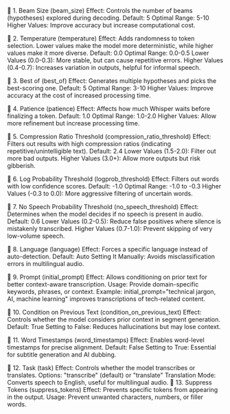 🔹 1. Beam Size (beam_size)
Effect: Controls the number of beams (hypotheses) explored during decoding.
Default: 5
Optimal Range: 5-10
Higher Values: Improve accuracy but increase computational cost.

🔹 2. Temperature (temperature)
Effect: Adds randomness to token selection. Lower values make the model more deterministic, while higher values make it more diverse.
Default: 0.0
Optimal Range: 0.0-0.5
Lower Values (0.0-0.3): More stable, but can cause repetitive errors.
Higher Values (0.4-0.7): Increases variation in outputs, helpful for informal speech.

🔹 3. Best of (best_of)
Effect: Generates multiple hypotheses and picks the best-scoring one.
Default: 5
Optimal Range: 3-10
Higher Values: Improve accuracy at the cost of increased processing time.

🔹 4. Patience (patience)
Effect: Affects how much Whisper waits before finalizing a token.
Default: 1.0
Optimal Range: 1.0-2.0
Higher Values: Allow more refinement but increase processing time.

🔹 5. Compression Ratio Threshold (compression_ratio_threshold)
Effect: Filters out results with high compression ratios (indicating repetitive/unintelligible text).
Default: 2.4
Lower Values (1.5-2.0): Filter out more bad outputs.
Higher Values (3.0+): Allow more outputs but risk gibberish.

🔹 6. Log Probability Threshold (logprob_threshold)
Effect: Filters out words with low confidence scores.
Default: -1.0
Optimal Range: -1.0 to -0.3
Higher Values (-0.3 to 0.0): More aggressive filtering of uncertain words.

🔹 7. No Speech Probability Threshold (no_speech_threshold)
Effect: Determines when the model decides if no speech is present in audio.
Default: 0.6
Lower Values (0.2-0.5): Reduce false positives where silence is mistakenly transcribed.
Higher Values (0.7-1.0): Prevent skipping of very low-volume speech.

🔹 8. Language (language)
Effect: Forces a specific language instead of auto-detection.
Default: Auto
Setting It Manually: Avoids misclassification errors in multilingual audio.

🔹 9. Prompt (initial_prompt)
Effect: Allows conditioning on prior text for better context-aware transcription.
Usage: Provide domain-specific keywords, phrases, or context.
Example: initial_prompt="technical jargon, AI, machine learning" improves transcriptions of tech-related content.

🔹 10. Condition on Previous Text (condition_on_previous_text)
Effect: Controls whether the model considers prior context in segment generation.
Default: True
Setting to False: Reduces hallucinations but may lose context.

🔹 11. Word Timestamps (word_timestamps)
Effect: Enables word-level timestamps for precise alignment.
Default: False
Setting to True: Essential for subtitle generation and AI dubbing.

🔹 12. Task (task)
Effect: Controls whether the model transcribes or translates.
Options: "transcribe" (default) or "translate"
Translation Mode: Converts speech to English, useful for multilingual audio.
🔹 13. Suppress Tokens (suppress_tokens)
Effect: Prevents specific tokens from appearing in the output.
Usage: Prevent unwanted characters, numbers, or filler words.
